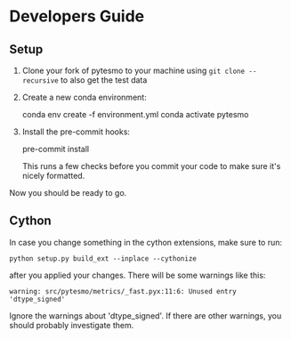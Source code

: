 Developers Guide
================

Setup
-----

1) Clone your fork of pytesmo to your machine using ``git clone --recursive``
   to also get the test data
2) Create a new conda environment:

     conda env create -f environment.yml
     conda activate pytesmo

3) Install the pre-commit hooks:

     pre-commit install

   This runs a few checks before you commit your code to make sure it's nicely
   formatted.

Now you should be ready to go.

Cython
------

In case you change something in the cython extensions, make sure to run:

    python setup.py build_ext --inplace --cythonize

after you applied your changes. There will be some warnings like this:

    warning: src/pytesmo/metrics/_fast.pyx:11:6: Unused entry 'dtype_signed'

Ignore the warnings about 'dtype_signed'. If there are other warnings, you
should probably investigate them.
